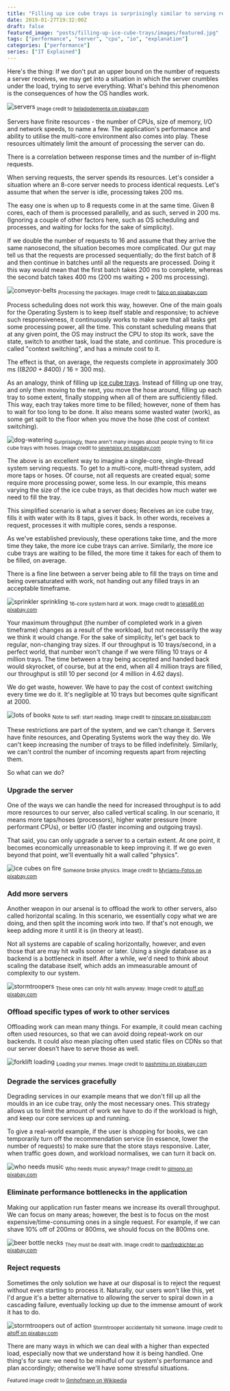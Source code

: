```yaml
---
title: "Filling up ice cube trays is surprisingly similar to serving requests"
date: 2019-01-27T19:32:00Z
draft: false
featured_image: "posts/filling-up-ice-cube-trays/images/featured.jpg"
tags: ["performance", "server", "cpu", "io", "explanation"]
categories: ["performance"]
series: ["IT Explained"]
---
```


Here's the thing: If we don't put an upper bound on the number of requests a server receives, we may get into a situation in which the server crumbles under the load, trying to serve everything. What's behind this phenomenon is the consequences of how the OS handles work.

<!--more-->

![servers](images/servers.jpg)
<sub>Image credit to [heladodementa on pixabay.com](https://pixabay.com/en/technology-servers-server-1587673/)</sub>

Servers have finite resources - the number of CPUs, size of memory, I/O and network speeds, to name a few. The application's performance and ability to utilise the multi-core environment also comes into play. These resources ultimately limit the amount of processing the server can do.

There is a correlation between response times and the number of in-flight requests.

When serving requests, the server spends its resources. Let's consider a situation where an 8-core server needs to process identical requests. Let's assume that when the server is idle, processing takes 200 ms.

The easy one is when up to 8 requests come in at the same time. Given 8 cores, each of them is processed parallelly, and as such, served in 200 ms. (Ignoring a couple of other factors here, such as OS scheduling and processes, and waiting for locks for the sake of simplicity).

If we double the number of requests to 16 and assume that they arrive the same nanosecond, the situation becomes more complicated. Our gut may tell us that the requests are processed sequentially; do the first batch of 8 and then continue in batches until all the requests are processed. Doing it this way would mean that the first batch takes 200 ms to complete, whereas the second batch takes 400 ms (200 ms waiting + 200 ms processing).

![conveyor-belts](images/conveyor-belts.jpg)
<sub>Processing the packages. Image credit to [falco on pixabay.com](https://pixabay.com/en/logistics-stock-transport-shipping-852936/)</sub>

Process scheduling does not work this way, however. One of the main goals for the Operating System is to keep itself stable and responsive; to achieve such responsiveness, it continuously works to make sure that all tasks get some processing power, all the time. This constant scheduling means that at any given point, the OS may instruct the CPU to stop its work, save the state, switch to another task, load the state, and continue. This procedure is called "context switching", and has a minute cost to it.

The effect is that, on average, the requests complete in approximately 300 ms ((8*200 + 8*400) / 16 = 300 ms).

As an analogy, think of filling up [ice cube trays](https://en.wikipedia.org/wiki/Ice_cube#Ice_cube_tray). Instead of filling up one tray, and only then moving to the next, you move the hose around, filling up each tray to some extent, finally stopping when all of them are sufficiently filled. This way, each tray takes more time to be filled; however, none of them has to wait for too long to be done. It also means some wasted water (work), as some get spilt to the floor when you move the hose (the cost of context switching).

![dog-watering](images/watering.jpg)
<sub>Surprisingly, there aren't many images about people trying to fill ice cube trays with hoses. Image credit to [sevenpixx on pixabay.com](https://pixabay.com/en/dog-garden-terrier-fun-1310545/)</sub>

The above is an excellent way to imagine a single-core, single-thread system serving requests. To get to a multi-core, multi-thread system, add more taps or hoses. Of course, not all requests are created equal; some require more processing power, some less. In our example, this means varying the size of the ice cube trays, as that decides how much water we need to fill the tray.

This simplified scenario is what a server does; Receives an ice cube tray, fills it with water with its 8 taps, gives it back. In other words, receives a request, processes it with multiple cores, sends a response.

As we've established previously, these operations take time, and the more time they take, the more ice cube trays can arrive. Similarly, the more ice cube trays are waiting to be filled, the more time it takes for each of them to be filled, on average.

There is a fine line between a server being able to fill the trays on time and being oversaturated with work, not handing out any filled trays in an acceptable timeframe.

![sprinkler sprinkling](images/sprinkler.jpg)
<sub>16-core system hard at work. Image credit to [ariesa66 on pixabay.com](https://pixabay.com/en/sprinkler-water-hose-connection-2366751/)</sub>

Your maximum throughput (the number of completed work in a given timeframe) changes as a result of the workload, but not necessarily the way we think it would change. For the sake of simplicity, let's get back to regular, non-changing tray sizes. If our throughput is 10 trays/second, in a perfect world, that number won't change if we were filling 10 trays or 4 million trays. The time between a tray being accepted and handed back would skyrocket, of course, but at the end, when all 4 million trays are filled, our throughput is still 10 per second (or 4 million in 4.62 days).

We do get waste, however. We have to pay the cost of context switching every time we do it. It's negligible at 10 trays but becomes quite significant at 2000.

![lots of books](images/books.jpg)
<sub>Note to self: start reading. Image credit to [ninocare on pixabay.com](https://pixabay.com/en/books-door-entrance-culture-1655783/)</sub>

These restrictions are part of the system, and we can't change it. Servers have finite resources, and Operating Systems work the way they do. We can't keep increasing the number of trays to be filled indefinitely. Similarly, we can't control the number of incoming requests apart from rejecting them.

So what can we do?

### Upgrade the server

One of the ways we can handle the need for increased throughput is to add more resources to our server, also called vertical scaling. In our scenario, it means more taps/hoses (processors), higher water pressure (more performant CPUs), or better I/O (faster incoming and outgoing trays).

That said, you can only upgrade a server to a certain extent. At one point, it becomes economically unreasonable to keep improving it. If we go even beyond that point, we'll eventually hit a wall called "physics".

![ice cubes on fire](images/ice-cubes-on-fire.jpg)
<sub>Someone broke physics. Image credit to [Myriams-Fotos on pixabay.com](https://pixabay.com/en/ice-cubes-fire-flame-burn-hot-1914351/)</sub>

### Add more servers

Another weapon in our arsenal is to offload the work to other servers, also called horizontal scaling. In this scenario, we essentially copy what we are doing, and then split the incoming work into two. If that's not enough, we keep adding more it until it is (in theory at least).

Not all systems are capable of scaling horizontally, however, and even those that are may hit walls sooner or later. Using a single database as a backend is a bottleneck in itself. After a while, we'd need to think about scaling the database itself, which adds an immeasurable amount of complexity to our system.

![stormtroopers](images/clones.jpg)
<sub>These ones can only hit walls anyway. Image credit to [aitoff on pixabay.com](https://pixabay.com/en/stormtrooper-star-wars-lego-storm-1343772/)</sub>

### Offload specific types of work to other services

Offloading work can mean many things. For example, it could mean caching often used resources, so that we can avoid doing repeat-work on our backends. It could also mean placing often used static files on CDNs so that our server doesn't have to serve those as well.

![forklift loading](images/forklift.jpg)
<sub>Loading your memes. Image credit to [pashminu on pixabay.com](https://pixabay.com/en/forklift-warehouse-machine-worker-835340/)</sub>

### Degrade the services gracefully

Degrading services in our example means that we don't fill up all the moulds in an ice cube tray, only the most necessary ones. This strategy allows us to limit the amount of work we have to do if the workload is high, and keep our core services up and running.

To give a real-world example, if the user is shopping for books, we can temporarily turn off the recommendation service (in essence, lower the number of requests) to make sure that the store stays responsive. Later, when traffic goes down, and workload normalises, we can turn it back on.

![who needs music](images/music.jpg)
<sub>Who needs music anyway? Image credit to [qimono on pixabay.com](https://pixabay.com/en/plug-disconnected-connector-1859843/)</sub>

### Eliminate performance bottlenecks in the application

Making our application run faster means we increase its overall throughput. We can focus on many areas; however, the best is to focus on the most expensive/time-consuming ones in a single request. For example, if we can shave 10% off of 200ms or 800ms, we should focus on the 800ms one.

![beer bottle necks](images/bottlenecks.jpg)
<sub>They must be dealt with. Image credit to [manfredrichter on pixabay.com](https://pixabay.com/en/beer-bottles-bottles-empty-brown-3151245/)</sub>

### Reject requests

Sometimes the only solution we have at our disposal is to reject the request without even starting to process it. Naturally, our users won't like this, yet I'd argue it's a better alternative to allowing the server to spiral down in a cascading failure, eventually locking up due to the immense amount of work it has to do.

![stormtroopers out of action](images/clones-out-of-action.jpg)
<sub>Stormtrooper accidentally hit someone. Image credit to [aitoff on pixabay.com](https://pixabay.com/en/stormtrooper-star-wars-lego-storm-1343772/)</sub>

There are many ways in which we can deal with a higher than expected load, especially now that we understand how it is being handled. One thing's for sure: we need to be mindful of our system's performance and plan accordingly; otherwise we'll have some stressful situations.

<!-- Credit to the bottom -->
<sub>Featured image credit to [Gmhofmann on Wikipedia](https://en.wikipedia.org/wiki/Ice_cube#/media/File:Eiswuerfelform-silikon.jpg)</sub>
